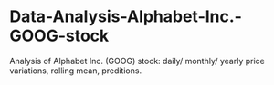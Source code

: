 # Data-Analysis-Alphabet-Inc.-GOOG-stock

Analysis of Alphabet Inc. (GOOG) stock: daily/ monthly/ yearly price variations, rolling mean, preditions.
